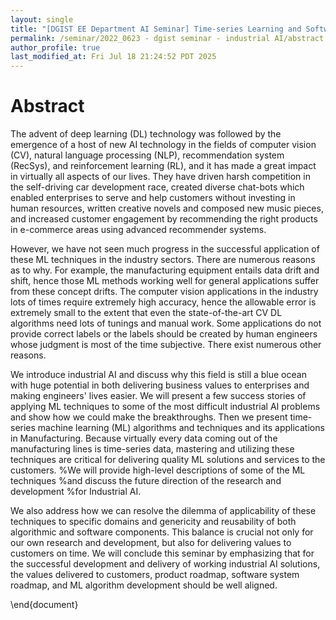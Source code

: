 ```yaml
---
layout: single
title: "[DGIST EE Department AI Seminar] Time-series Learning and Software Platform for Manufacturing AI"
permalink: /seminar/2022_0623 - dgist seminar - industrial AI/abstract
author_profile: true
last_modified_at: Fri Jul 18 21:24:52 PDT 2025
---
```


# Abstract

The advent of deep learning (DL) technology was followed by the emergence of a host of new AI technology in the fields of computer vision (CV), natural language processing (NLP), recommendation system (RecSys), and reinforcement learning (RL), and it has made a great impact in virtually all aspects of our lives.
They have driven harsh competition in the self-driving car development race, created diverse chat-bots which enabled
enterprises to serve and help customers without investing in human resources, written creative novels and
composed new music pieces, and increased customer engagement by recommending the right products in
e-commerce areas using advanced recommender systems.

However, we have not seen much progress in the successful application of these ML techniques
in the industry sectors.
There are numerous reasons as to why.
For example, the manufacturing equipment entails data drift and shift,
hence those ML methods working well for general applications suffer from these concept drifts.
The computer vision applications in the industry lots of times require extremely high accuracy,
hence the allowable error is extremely small to the extent that even the state-of-the-art CV DL algorithms
need lots of tunings and manual work.
Some applications do not provide correct labels or the labels should be created
by human engineers whose judgment is most of the time subjective.
There exist numerous other reasons.

We introduce industrial AI and discuss why this field is still a blue ocean with huge potential
in both delivering business values to enterprises and making engineers' lives easier.
We will present a few success stories of applying ML techniques
to some of the most difficult industrial AI problems
and show how we could make the breakthroughs.
Then we present time-series machine learning (ML) algorithms and techniques
and its applications in Manufacturing.
Because virtually every data coming out of the manufacturing lines is time-series data,
mastering and utilizing these techniques are critical for delivering
quality ML solutions and services to the customers.
%We will provide high-level descriptions of some of the ML techniques
%and discuss the future direction of the research and development
%for Industrial AI.

We also address how we can resolve the dilemma of applicability of these techniques to specific domains
and genericity and reusability of both algorithmic and software components.
This balance is crucial not only for our own research and development,
but also for delivering values to customers on time.
We will conclude this seminar by
emphasizing that for the successful development and delivery of working industrial AI solutions,
the values delivered to customers,
product roadmap,
software system roadmap,
and ML algorithm development
should be well aligned.




\end{document}
